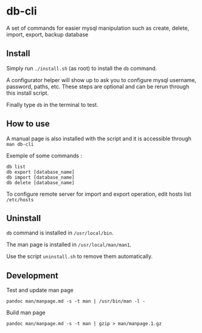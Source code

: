 # db-cli

A set of commands for easier mysql manipulation such as create, delete, import, export, backup database

## Install

Simply run `./install.sh` (as root) to install the `db` command.

A configurator helper will show up to ask you to configure mysql username, password, paths, etc. These steps are optional and can be rerun through this install script.

Finally type `db` in the terminal to test.

## How to use

A manual page is also installed with the script and it is accessible through `man db-cli`

Exemple of some commands :

    db list
    db export [database_name]
    db import [database_name]
    db delete [database_name]

To configure remote server for import and export operation, edit hosts list `/etc/hosts`

## Uninstall

`db` command is installed in `/usr/local/bin`.

The man page is installed in `/usr/local/man/man1`.

Use the script `uninstall.sh` to remove them automatically.

## Development

Test and update man page

    pandoc man/manpage.md -s -t man | /usr/bin/man -l -

Build man page

    pandoc man/manpage.md -s -t man | gzip > man/manpage.1.gz
